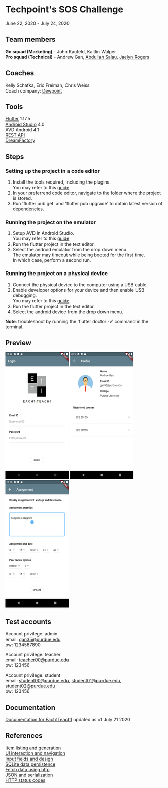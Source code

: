# Techpoint's SOS Challenge
June 22, 2020 - July 24, 2020  

## Team members  
**Go squad (Marketing)** - John Kaufeld, Kaitlin Walper  
**Pro squad (Technical)** - Andrew Gan, [Abdullah Salau](https://github.com/abdullah-salau), [Jaelyn Rogers](https://github.com/jrogers230)  

## Coaches
Kelly Schafka, Eric Freiman, Chris Weiss  
Coach company: [Dewpoint](https://www.dewpoint.com/)  

## Tools
[Flutter](https://flutter.dev/docs) 1.17.5  
[Android Studio](https://developer.android.com/studio) 4.0  
AVD Android 4.1  
[REST API](https://restfulapi.net/)  
[DreamFactory](https://www.dreamfactory.com/)

## Steps
### Setting up the project in a code editor
1. Install the tools required, including the plugins.  
You may refer to this [guide](https://flutter.dev/docs/get-started/install)  
2. In your preferrend code editor, navigate to the folder where the project is stored.  
3. Run 'flutter pub get' and 'flutter pub upgrade' to obtain latest version of dependencies.  
### Running the project on the emulator 
1. Setup AVD in Android Studio.  
You may refer to this [guide](https://developer.android.com/studio/run/managing-avds)  
2. Run the flutter project in the text editor.
3. Select the android emulator from the drop down menu.  
The emulator may timeout while being booted for the first time.  
In which case, perform a second run.
### Running the project on a physical device
1. Connect the physical device to the computer using a USB cable.
2. Enable developer options for your device and then enable USB debugging.  
You may refer to this [guide](https://developer.android.com/studio/debug/dev-options)
3. Run the flutter project in the text editor.
4. Select the android device from the drop down menu.  
  
**Note**: troubleshoot by running the 'flutter doctor -v' command in the terminal.

## Preview
<kbd><img src="https://github.com/Andrew-Gan/techpoint-sos/blob/master/img/preview_login.png" width=200 height=400 /></kbd>
<kbd><img src="https://github.com/Andrew-Gan/techpoint-sos/blob/master/img/preview_profile.png" width=200 height=400 /></kbd>
<kbd><img src="https://github.com/Andrew-Gan/techpoint-sos/blob/master/img/preview_assignment.png" width=200 height=400 /></kbd>

## Test accounts
Account privilege: admin  
email: gan35@purdue.edu  
pw: 1234567890  

Account privilege: teacher  
email: teacher00@purdue.edu  
pw: 123456  
  
Account privilege: student  
email: student00@purdue.edu, student01@purdue.edu, student02@purdue.edu  
pw: 123456  

## Documentation
[Documentation for Each1Teach1](https://andrew-gan.github.io/techpoint-sos) updated as of July 21 2020

## References
[Item listing and generation](https://codelabs.developers.google.com/codelabs/first-flutter-app-pt1)  
[UI interaction and navigation](https://codelabs.developers.google.com/codelabs/first-flutter-app-pt2)  
[Input fields and design](https://github.com/flutter-devs/flutter_profileview_demo)  
[SQLite data persistence](https://flutter.dev/docs/cookbook/persistence/sqlite)  
[Fetch data using http](https://flutter.dev/docs/cookbook/networking/fetch-data)  
[JSON and serialization](https://flutter.dev/docs/development/data-and-backend/json)  
[HTTP status codes](https://en.wikipedia.org/wiki/List_of_HTTP_status_codes#1xx_Informational_response)  
